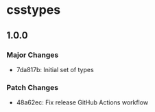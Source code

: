 # csstypes

## 1.0.0

### Major Changes

- 7da817b: Initial set of types

### Patch Changes

- 48a62ec: Fix release GitHub Actions workflow
